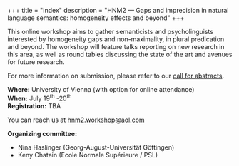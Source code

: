 +++
title = "Index"
description = "HNM2 — Gaps and imprecision in natural language semantics: homogeneity effects and beyond"
+++



This online workshop aims to gather semanticists and psycholinguists interested by homogeneity gaps and non-maximality, in plural predication and beyond. The workshop will feature talks reporting on new research in this area, as well as round tables discussing the state of the art and avenues for future research.

For more information on submission, please refer to our [call for abstracts](/call).

<!-- **⚠ Submission deadline extended to Sept. 22 ⚠** -->

**Where:** University of Vienna (with option for online attendance)  
**When:** July 19<sup>th</sup> -20<sup>th</sup>  
**Registration:** TBA

You can reach us at [hnm2.workshop@aol.com](mailto:hnm2.workshop@aol.com)

**Organizing committee:** 

  - Nina Haslinger (Georg-August-Universität Göttingen)
  - Keny Chatain   (Ecole Normale Supérieure / PSL)

